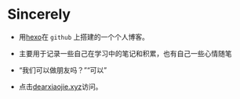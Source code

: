 # Sincerely

- 用[hexo](https://hexo.io/)在 `github` 上搭建的一个个人博客。

- 主要用于记录一些自己在学习中的笔记和积累，也有自己一些心情随笔

- “我们可以做朋友吗？”“可以”

- 点击[dearxiaojie.xyz](http://dearxiaojie.xyz/)访问。
